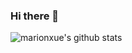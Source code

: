 ### Hi there 👋
![marionxue's github stats](https://github-readme-stats.vercel.app/api?username=zach030&theme=radical)
